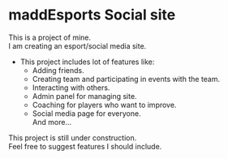 # maddEsports Social site

This is a project of mine.  
I am creating an esport/social media site.  

* This project includes lot of features like:  
    - Adding friends.  
    - Creating team and participating in events with the team.  
    - Interacting with others.  
    - Admin panel for managing site.  
    - Coaching for players who want to improve.  
    - Social media page for everyone.  
    And more...  

This project is still under construction.  
Feel free to suggest features I should include.  
